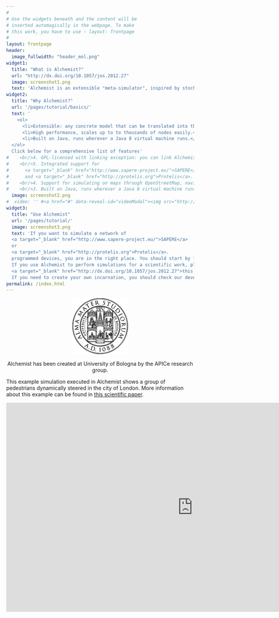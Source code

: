 ```yaml
---
#
# Use the widgets beneath and the content will be
# inserted automagically in the webpage. To make
# this work, you have to use › layout: frontpage
#
layout: frontpage
header:
  image_fullwidth: "header_mol.png"
widget1:
  title: "What is Alchemist?"
  url: "http://dx.doi.org/10.1057/jos.2012.27"
  image: screenshot1.png
  text: 'Alchemist is an extensible "meta-simulator", inspired by stochastic chemistry and tailored to pervasive computing and distributed systems. It provides a flexible meta-model for developers to bind their own abstractions, creating a so-called "incarnation". Incarnations for SAPERE and Protelis are already available and integrated in the main distribution.'
widget2:
  title: "Why Alchemist?"
  url: '/pages/tutorial/basics/'
  text: '
    <ol>
      <li>Extensible: any concrete model that can be translated into the Alchemist generic meta-model can be simulated, reusing common simulator features.</li>
      <li>High performance, scales up to to thousands of nodes easily.</li>
      <li>Built on Java, runs wherever a Java 8 virtual machine runs.</li>
  </ol>
  Click below for a comprehensive list of features'
#    <br/>4. GPL-licensed with linking exception: you can link Alchemist from your private project.
#    <br/>5. Integrated support for
#      <a target="_blank" href="http://www.sapere-project.eu/">SAPERE</a>
#      and <a target="_blank" href="http://protelis.org">Protelis</a>.
#    <br/>4. Support for simulating on maps through OpenStreetMap, navigation via Graphhopper.
#    <br/>3. Built on Java, runs wherever a Java 8 virtual machine runs.
  image: screenshot2.png
#  video: '' #<a href="#" data-reveal-id="videoModal"><img src="http://phlow.github.io/feeling-responsive/images/start-video-feeling-responsive-302x182.jpg" width="302" height="182" alt=""/></a>'
widget3:
  title: "Use Alchemist"
  url: '/pages/tutorial/'
  image: screenshot3.png
  text: 'If you want to simulate a network of
  <a target="_blank" href="http://www.sapere-project.eu/">SAPERE</a>
  or
  <a target="_blank" href="http://protelis.org">Protelis</a>.
  programmed devices, you are in the right place. You should start by following our step by step tutorial.
  If you use Alchemist to perform simulations for a scientific work, please cite
  <a target="_blank" href="http://dx.doi.org/10.1057/jos.2012.27">this paper</a>.
  If you need to create your own incarnation, you should check our developer instructions and documentation first.'
permalink: /index.html
---
```

 <center>
  <img src="images/unibo-seal.png"/>
  <p>Alchemist has been created at University of Bologna by the APICe research group.</p>
 </center>


This example simulation executed in Alchemist shows a group of pedestrians dynamically steered in the city of London. More information about this example can be found in [this scientific paper](http://dl.acm.org/citation.cfm?id=2773424).


<iframe src="https://vid.me/e/gsIm?stats=1&amp;tools=1" width="1000" height="560" frameborder="0" allowfullscreen webkitallowfullscreen mozallowfullscreen scrolling="no"></iframe>
